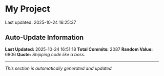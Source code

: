 # My Project


Last updated: 2025-10-24 16:25:37














































































































































































































































































































































































































































































































































































































































































































































































































































































































































































































































































































































































































































































































































































































































































































































































































































































































































































































































































































































































































































































































































































































































































































































































































































































































































































## Auto-Update Information

**Last Updated:** 2025-10-24 16:51:18
**Total Commits:** 2087
**Random Value:** 6806
**Quote:** _Shipping code like a boss._

---
_This section is automatically generated and updated._